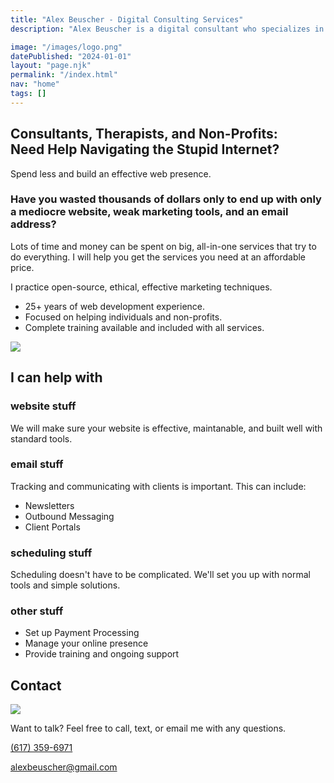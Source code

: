 ```yaml
---
title: "Alex Beuscher - Digital Consulting Services"
description: "Alex Beuscher is a digital consultant who specializes in helping individual consultants, therapists, and non-profit organizations."

image: "/images/logo.png"
datePublished: "2024-01-01"
layout: "page.njk"
permalink: "/index.html"
nav: "home"
tags: []
---
```


<section class="hero-section">
<div class="summary-content">

# Consultants, Therapists, and Non-Profits: <br> Need Help Navigating the Stupid Internet?

Spend less and build an effective web presence.

### Have you wasted thousands of dollars only to end up with only a mediocre website, weak marketing tools, and an email address?

Lots of time and money can be spent on big, all-in-one services that try to do everything. I will help you get the services you need at an affordable price.

I practice open-source, ethical, effective marketing techniques.

<div class="feature-list">

- 25+ years of web development experience.
- Focused on helping individuals and non-profits.
- Complete training available and included with all services.

</div>

</div>
<div class="headshot"><img src="images/littleal.jpg"/></div>
</section>

<section>

## I can help with

<div class="al-grid">
<div class="grid-item">

<h3 class="icon-header"><span class="icon code"></span>website stuff</h3>

We will make sure your website is effective, maintanable, and built well with standard tools.

</div>
<div class="grid-item">

<h3 class="icon-header"><span class="icon envelope"></span>email stuff</h3>

Tracking and communicating with clients is important. This can include:

- Newsletters
- Outbound Messaging
- Client Portals

</div>

<div class="grid-item">

<h3 class="icon-header"><span class="icon calendar"></span>scheduling stuff</h3>

Scheduling doesn't have to be complicated. We'll set you up with normal tools and simple solutions.

</div>
<div class="grid-item">

<h3 class="icon-header"><span class="icon other"></span>other stuff</h3>

- Set up Payment Processing
- Manage your online presence
- Provide training and ongoing support

</div>
</div>

</section>
<section>

## Contact

<div class="larry-grid">
<div><img src="images/fort-larry.jpg" /></div>
<div>

Want to talk? Feel free to call, text, or email me with any questions.

<a href="tel:6173596971">(617) 359-6971</a>

<a href="mailto:alexbeuscher@gmail.com">alexbeuscher@gmail.com</a>

</div>

</section>
